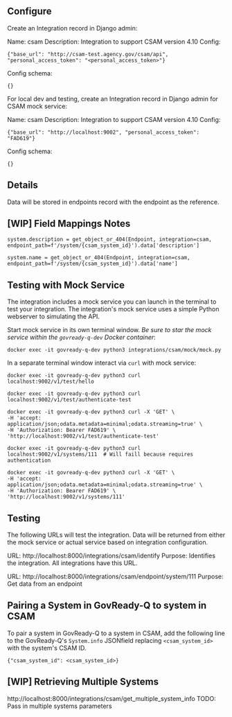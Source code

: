 ## Configure

Create an Integration record in Django admin:

Name: csam
Description: Integration to support CSAM version 4.10
Config:

    {"base_url": "http://csam-test.agency.gov/csam/api", "personal_access_token": "<personal_access_token>"}

Config schema:

    {}

For local dev and testing, create an Integration record in Django admin for CSAM mock service:

Name: csam
Description: Integration to support CSAM version 4.10
Config:

    {"base_url": "http://localhost:9002", "personal_access_token": "FAD619"}

Config schema:

    {}

## Details

Data will be stored in endpoints record with the endpoint as the reference.

## [WIP] Field Mappings Notes

    system.description = get_object_or_404(Endpoint, integration=csam, endpoint_path=f'/system/{csam_system_id}').data['description']

    system.name = get_object_or_404(Endpoint, integration=csam, endpoint_path=f'/system/{csam_system_id}').data['name']

## Testing with Mock Service

The integration includes a mock service you can launch in the terminal to test your integration. The integration's mock service uses a simple Python webserver to simulating the API.

Start mock service in its own terminal window. *Be sure to star the mock service within the `govready-q-dev` Docker container*:

    docker exec -it govready-q-dev python3 integrations/csam/mock/mock.py

In a separate terminal window interact via `curl` with mock service:

    docker exec -it govready-q-dev python3 curl localhost:9002/v1/test/hello

    docker exec -it govready-q-dev python3 curl localhost:9002/v1/test/authenticate-test

    docker exec -it govready-q-dev python3 curl -X 'GET' \
    -H 'accept: application/json;odata.metadata=minimal;odata.streaming=true' \
    -H 'Authorization: Bearer FAD619' \
    'http://localhost:9002/v1/test/authenticate-test'

    docker exec -it govready-q-dev python3 curl localhost:9002/v1/systems/111  # Will faill because requires authentication

    docker exec -it govready-q-dev python3 curl -X 'GET' \
    -H 'accept: application/json;odata.metadata=minimal;odata.streaming=true' \
    -H 'Authorization: Bearer FAD619' \
    'http://localhost:9002/v1/systems/111'

## Testing

The following URLs will test the integration. Data will be returned from either the mock service or actual service based on integration configuration.

URL: http://localhost:8000/integrations/csam/identify
Purpose: Identifies the integration. All integrations have this URL.

URL: http://localhost:8000/integrations/csam/endpoint/system/111
Purpose: Get data from an endpoint

## Pairing a System in GovReady-Q to system in CSAM

To pair a system in GovReady-Q to a system in CSAM, add the following line to the GovReady-Q's `System.info` JSONfield replacing `<csam_system_id>` with the system's CSAM ID.

    {"csam_system_id": <csam_system_id>}

## [WIP] Retrieving Multiple Systems

http://localhost:8000/integrations/csam/get_multiple_system_info
TODO: Pass in multiple systems parameters

